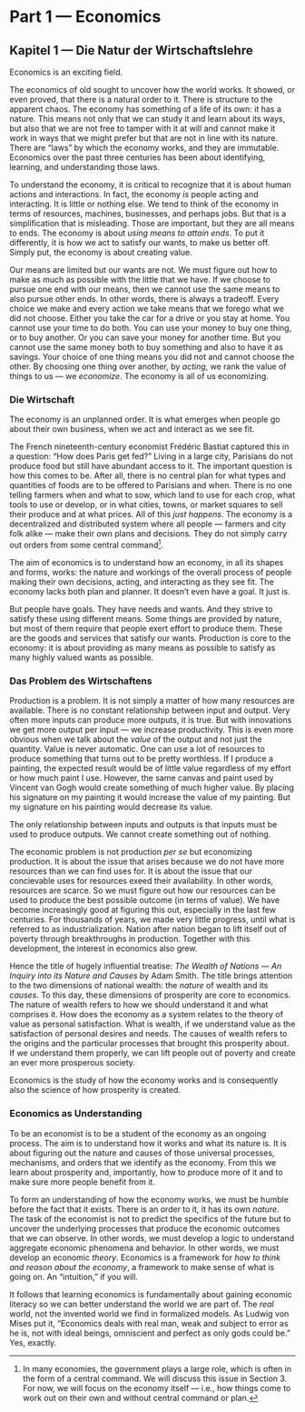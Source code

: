 # Part 1 — Economics

## Kapitel 1 — Die Natur der Wirtschaftslehre

Economics is an exciting field.

<!-- {"id": "01_000_7d10_ab15"} -->

The economics of old sought to uncover how the world works. It showed, or even proved, that there is a natural order to it. There is structure to the apparent chaos. The economy has something of a life of its own: it has a nature. This means not only that we can study it and learn about its ways, but also that we are not free to tamper with it at will and cannot make it work in ways that we might prefer but that are not in line with its nature. There are “laws” by which the economy works, and they are immutable. Economics over the past three centuries has been about identifying, learning, and understanding those laws.

<!-- {"id": "01_001_ea61_4bab"} -->

To understand the economy, it is critical to recognize that it is about human actions and interactions. In fact, the economy *is* people acting and interacting. It is little or nothing else. We tend to think of the economy in terms of resources, machines, businesses, and perhaps jobs. But that is a simplification that is misleading. Those are important, but they are all means to ends. The economy is about *using means to attain ends*. To put it differently, it is how we act to satisfy our wants, to make us better off. Simply put, the economy is about creating value.

<!-- {"id": "01_002_506c_ab95"} -->

Our means are limited but our wants are not. We must figure out how to make as much as possible with the little that we have. If we choose to pursue one end with our means, then we cannot use the same means to also pursue other ends. In other words, there is always a tradeoff. Every choice we make and every action we take means that we forego what we did not choose. Either you take the car for a drive or you stay at home. You cannot use your time to do both. You can use your money to buy one thing, or to buy another. Or you can save your money for another time. But you cannot use the same money both to buy something and also to have it as savings. Your choice of one thing means you did not and cannot choose the other. By choosing one thing over another, by *acting*, we rank the value of things to us — we *economize*. The economy is all of us economizing.

### Die Wirtschaft

<!-- {"id": "01_003_a1d4_2b81"} -->

The economy is an unplanned order. It is what emerges when people go about their own business, when we act and interact as we see fit.

<!-- {"id": "01_004_f4de_d4b9"} -->

The French nineteenth-century economist Frédéric Bastiat captured this in a question: “How does Paris get fed?” Living in a large city, Parisians do not produce food but still have abundant access to it. The important question is how this comes to be. After all, there is no central plan for what types and quantities of foods are to be offered to Parisians and when. There is no one telling farmers when and what to sow, which land to use for each crop, what tools to use or develop, or in what cities, towns, or market squares to sell their produce and at what prices. All of this *just happens*. The economy is a decentralized and distributed system where all people — farmers and city folk alike — make their own plans and decisions. They do not simply carry out orders from some central command[^1].

<!-- {"id": "01_005_34f2_53c0"} -->

The aim of economics is to understand how an economy, in all its shapes and forms, works: the nature and workings of the overall process of people making their own decisions, acting, and interacting as they see fit. The economy lacks both plan and planner. It doesn’t even have a goal. It just is.

<!-- {"id": "01_006_39e9_c52c"} -->

But people have goals. They have needs and wants. And they strive to satisfy these using different means. Some things are provided by nature, but most of them require that people exert effort to produce them. These are the goods and services that satisfy our wants. Production is core to the economy: it is about providing as many means as possible to satisfy as many highly valued wants as possible.

### Das Problem des Wirtschaftens

<!-- {"id": "01_007_f545_ce5f"} -->

Production is a problem. It is not simply a matter of how many resources are available. There is no constant relationship between input and output. Very often more inputs can produce more outputs, it is true. But with innovations we get more output per input — we increase productivity. This is even more obvious when we talk about the *value* of the output and not just the quantity. Value is never automatic. One can use a lot of resources to produce something that turns out to be pretty worthless. If I produce a painting, the expected result would be of little value regardless of my effort or how much paint I use. However, the same canvas and paint used by Vincent van Gogh would create something of much higher value. By placing his signature on my painting it would increase the value of my painting. But my signature on his painting would decrease its value.

<!-- {"id": "01_008_26c7_6b42"} -->

The only relationship between inputs and outputs is that inputs must be used to produce outputs. We cannot create something out of nothing.

<!-- {"id": "01_009_c624_6cdd"} -->

The economic problem is not production *per se* but economizing production. It is about the issue that arises because we do not have more resources than we can find uses for. It is about the issue that our concievable uses for resources exeed their availability. In other words, resources are scarce. So we must figure out how our resources can be used to produce the best possible outcome (in terms of value). We have become increasingly good at figuring this out, especially in the last few centuries. For thousands of years, we made very little progress, until what is referred to as industrialization. Nation after nation began to lift itself out of poverty through breakthroughs in production. Together with this development, the interest in economics also grew.

<!-- {"id": "01_010_e092_38f8"} -->

Hence the title of hugely influential treatise: *The Wealth of Nations — An Inquiry into its Nature and Causes* by Adam Smith. The title brings attention to the two dimensions of national wealth: the *nature* of wealth and its *causes*. To this day, these dimensions of prosperity are core to economics. The nature of wealth refers to how we should understand it and what comprises it. How does the economy as a system relates to the theory of value as personal satisfaction. What is wealth, if we understand value as the satisfaction of personal desires and needs. The causes of wealth refers to the origins and the particular processes that brought this prosperity about. If we understand them properly, we can lift people out of poverty and create an ever more prosperous society.

<!-- {"id": "01_011_a481_6807"} -->

Economics is the study of how the economy works and is consequently also the science of how prosperity is created.

### Economics as Understanding

<!-- {"id": "01_012_ed4a_f8e1"} -->

To be an economist is to be a student of the economy as an ongoing process. The aim is to understand how it works and what its nature is. It is about figuring out the nature and causes of those universal processes, mechanisms, and orders that we identify as the economy. From this we learn about prosperity and, importantly, how to produce more of it and to make sure more people benefit from it.

<!-- {"id": "01_013_75d3_eb15"} -->

To form an understanding of how the economy works, we must be humble before the fact that it exists. There is an order to it, it has its own *nature*. The task of the economist is not to predict the specifics of the future but to uncover the underlying processes that produce the economic outcomes that we can observe. In other words, we must develop a logic to understand aggregate economic phenomena and behavior. In other words, we must develop an economic *theory*. Economics is a framework for *how to think and reason about the economy*, a framework to make sense of what is going on. An “intuition,” if you will.

<!-- {"id": "01_014_73c0_88b5"} -->

It follows that learning economics is fundamentally about gaining economic literacy so we can better understand the world we are part of. The *real* world, not the invented world we find in formalized models. As Ludwig von Mises put it, “Economics deals with real man, weak and subject to error as he is, not with ideal beings, omniscient and perfect as only gods could be.” Yes, exactly.

<!-- {"id": "01_015_31a3_dcf6"} -->

[^1]: In many economies, the government plays a large role, which is often in the form of a central command. We will discuss this issue in Section 3. For now, we will focus on the economy itself — i.e., how things come to work out on their own and without central command or plan.
